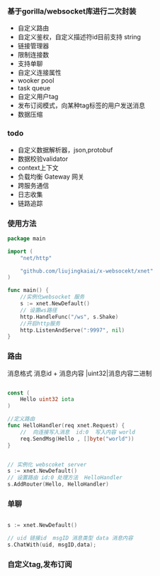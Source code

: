 ### 基于gorilla/websocket库进行二次封装 
- 自定义路由 
- 自定义鉴权，自定义描述符id目前支持 string
- 链接管理器
- 限制连接数 
- 支持单聊
- 自定义连接属性
- wooker pool 
- task queue 
- 自定义用户tag 
- 发布订阅模式，向某种tag标签的用户发送消息
- 数据压缩

### todo 
- 自定义数据解析器，json,protobuf 
- 数据校验validator
- context上下文
- 负载均衡 Gateway 网关
- 跨服务通信
- 日志收集
- 链路追踪


### 使用方法 

```go 
package main

import (
	"net/http"

	"github.com/liujingkaiai/x-websocekt/xnet"
)

func main() {
	//实例化websocket 服务
	s := xnet.NewDefault()  
	// 设置ws路径
	http.HandleFunc("/ws", s.Shake)
	//开启http服务
	http.ListenAndServe(":9997", nil)
}

```


### 路由

消息格式 消息id + 消息内容   |uint32|消息内容二进制
```go 

const (
	Hello uint32 iota
)

//定义路由
func HelloHandler(req xnet.Request) {
	//  向连接写入消息  id:0  写入内容 world
	req.SendMsg(Hello , []byte("world"))
}


// 实例化 webscoket server 
s := xnet.NewDefault() 
// 设置路由 id:0 处理方法  HelloHandler
s.AddRouter(Hello, HelloHandler) 

```


### 单聊 

```go 

s := xnet.NewDefault() 

// uid 链接id  msgID 消息类型 data 消息内容	
s.ChatWith(uid, msgID,data); 


```

### 自定义tag,发布订阅
